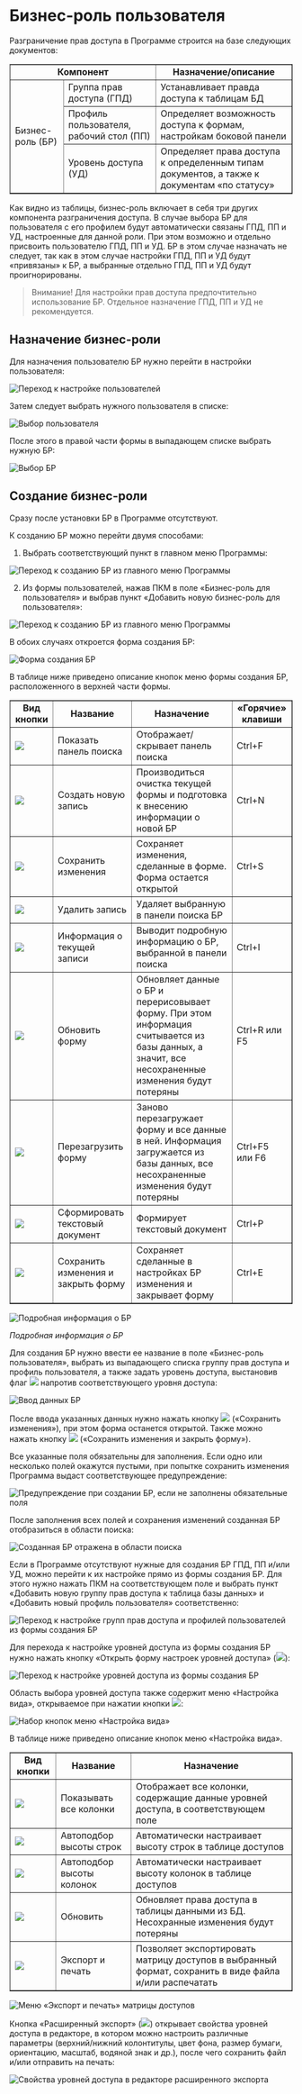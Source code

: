 # Бизнес-роль пользователя

Разграничение прав доступа в Программе строится на базе следующих документов:

<table border="1">
<tr>
    <td colspan="2" align="center"><b>Компонент</b></td>
    <td align="center"><b>Назначение/описание</b></td>
</tr>
<tr>
    <td rowspan="3">Бизнес-роль (БР)</td>
    <td>Группа прав доступа (ГПД)</td>
    <td>Устанавливает правда доступа к таблицам БД</td>
</tr>
<tr>
    <td>Профиль пользователя, рабочий стол (ПП)</td>
    <td>Определяет возможность доступа к формам, настройкам боковой панели</td>
</tr>
<tr>
    <td>Уровень доступа (УД)</td>
    <td>Определяет права доступа к определенным типам документов, а также к документам «по статусу»</td>
</tr>
</table>

Как видно из таблицы, бизнес-роль включает в себя три других компонента разграничения доступа. В случае выбора БР для пользователя с его профилем будут автоматически связаны ГПД, ПП и УД, настроенные для данной роли. При этом возможно и отдельно присвоить пользователю ГПД, ПП и УД. БР в этом случае назначать не следует, так как в этом случае настройки ГПД, ПП и УД будут «привязаны» к БР, а выбранные отдельно ГПД, ПП и УД будут проигнорированы. 

>Внимание! Для настройки прав доступа предпочтительно использование БР. Отдельное назначение ГПД, ПП и УД не рекомендуется.

## Назначение бизнес-роли

Для назначения пользователю БР нужно перейти в настройки пользователя:

![Переход к настройке пользователей](images/05_business_01.png)

Затем следует выбрать нужного пользователя в списке:

![Выбор пользователя](images/05_business_02.png)

После этого в правой части формы в выпадающем списке выбрать нужную БР:

![Выбор БР](images/05_business_03.png)

## Создание бизнес-роли

Сразу после установки БР в Программе отсутствуют.

К созданию БР можно перейти двумя способами:

1. Выбрать соответствующий пункт в главном меню Программы:

![Переход к созданию БР из главного меню Программы](images/05_business_04.png)

2. Из формы пользователей, нажав ПКМ в поле «Бизнес-роль для пользователя» и выбрав пункт «Добавить новую бизнес-роль для пользователя»:

![Переход к созданию БР из главного меню Программы](images/05_business_05.png)

В обоих случаях откроется форма создания БР:

![Форма создания БР](images/05_business_06.png)
 
В таблице ниже приведено описание кнопок меню формы создания БР, расположенного в верхней части формы.

<table border="1">
<tr>
    <td align="center"><b>Вид кнопки</b></td>
    <td align="center"><b>Название</b></td>
    <td align="center"><b>Назначение</b></td>
    <td align="center"><b>«Горячие» клавиши</b></td>
</tr>
<tr>
    <td><img src="images/buttons/button_12.png"></td>
    <td>Показать панель поиска</td>
    <td>Отображает/скрывает панель поиска</td>
    <td>Ctrl+F</td>
</tr>
<tr>
    <td><img src="images/buttons/button_13.png"></td>
    <td>Создать новую запись</td>
    <td>Производиться очистка текущей формы и подготовка к внесению информации о новой БР</td>
    <td>Ctrl+N</td>
</tr>
<tr>
    <td><img src="images/buttons/button_01.png"></td>
    <td>Сохранить изменения</td>
    <td>Сохраняет изменения, сделанные в форме. Форма остается открытой</td>
    <td>Ctrl+S</td>
</tr>
<tr>
    <td><img src="images/buttons/button_14.png"></td>
    <td>Удалить запись</td>
    <td>Удаляет выбранную в панели поиска БР</td>
    <td></td>
</tr>
<tr>
    <td><img src="images/buttons/button_15.png"></td>
    <td>Информация о текущей записи</td>
    <td>Выводит подробную информацию о БР, выбранной в панели поиска</td>
    <td>Ctrl+I</td>
</tr>
<tr>
    <td><img src="images/buttons/button_02.png"></td>
    <td>Обновить форму</td>
    <td>Обновляет данные о БР и перерисовывает форму. При этом информация считывается из базы данных, а значит, все несохраненные изменения будут потеряны</td>
    <td>Ctrl+R или F5</td>
</tr>
<tr>
    <td><img src="images/buttons/button_03.png"></td>
    <td>Перезагрузить форму</td>
    <td>Заново перезагружает форму и все данные в ней. Информация загружается из базы данных, все несохраненные изменения будут потеряны</td>
    <td>Ctrl+F5 или F6</td>
</tr>
<tr>
    <td><img src="images/buttons/button_16.png"></td>
    <td>Сформировать текстовый документ</td>
    <td>Формирует текстовый документ</td>
    <td>Ctrl+P</td>
</tr>
<tr>
    <td><img src="images/buttons/button_04.png"></td>
    <td>Сохранить изменения и закрыть форму</td>
    <td>Сохраняет сделанные в настройках БР изменения и закрывает форму</td>
    <td>Ctrl+E</td>
</tr>
</table>

![Подробная информация о БР](images/05_business_07.png)

*Подробная информация о БР*

Для создания БР нужно ввести ее название в поле «Бизнес-роль пользователя», выбрать из выпадающего списка группу прав доступа и профиль пользователя, а также задать уровень доступа, выстановив флаг ![](images/buttons/flagon.png) напротив соответствующего уровня доступа:

![Ввод данных БР](images/05_business_08.png)

После ввода указанных данных нужно нажать кнопку ![](images/buttons/button_01.png) («Сохранить изменения»), при этом форма останется открытой. Также можно нажать кнопку ![](images/buttons/button_04.png) («Сохранить изменения и закрыть форму»).

Все указанные поля обязательны для заполнения. Если одно или несколько полей окажутся пустыми, при попытке сохранить изменения Программа выдаст соответствующее предупреждение:

![Предупреждение при создании БР, если не заполнены обязательные поля](images/05_business_09.png)
 
После заполнения всех полей и сохранения изменений созданная БР отобразиться в области поиска:

![Созданная БР отражена в области поиска](images/05_business_10.png)
 
Если в Программе отсутствуют нужные для создания БР ГПД, ПП и/или УД, можно перейти к их настройке прямо из формы создания БР. Для этого нужно нажать ПКМ на соответствующем поле и выбрать пункт «Добавить новую группу прав доступа к таблица базы данных» и «Добавить новый профиль пользователя» соответственно:

![Переход к настройке групп прав доступа и профилей пользователей из формы создания БР](images/05_business_11.png)
 
Для перехода к настройке уровней доступа из формы создания БР нужно нажать кнопку «Открыть форму настроек уровней доступа» (![](images/05_business_13.png)):

![Переход к настройке уровней доступа из формы создания БР](images/05_business_12.png)

Область выбора уровней доступа также содержит меню «Настройка вида», открываемое при нажатии кнопки ![](images/05_business_14.png):

![Набор кнопок меню «Настройка вида»](images/05_business_15.png)

В таблице ниже приведено описание кнопок меню «Настройка вида».

<table border="1">
<tr>
    <td align="center"><b>Вид кнопки</b></td>
    <td align="center"><b>Название</b></td>
    <td align="center"><b>Назначение</b></td>
</tr>
<tr>
    <td><img src="images/buttons/button_17.png"></td>
    <td>Показывать все колонки</td>
    <td>Отображает все колонки, содержащие данные уровней доступа, в соответствующем поле</td>
</tr>
<tr>
    <td><img src="images/buttons/button_18.png"></td>
    <td>Автоподбор высоты строк</td>
    <td>Автоматически настраивает высоту строк в таблице доступов </td>
</tr>
<tr>
    <td><img src="images/buttons/button_19.png"></td>
    <td>Автоподбор высоты колонок</td>
    <td>Автоматически настраивает высоту колонок в таблице доступов</td>
</tr>
<tr>
    <td><img src="images/buttons/button_20.png"></td>
    <td>Обновить</td>
    <td>Обновляет права доступа в таблицы данными из БД. Несохранные изменения будут потеряны</td>
</tr>
<tr>
    <td><img src="images/buttons/button_21.png"></td>
    <td>Экспорт и печать</td>
    <td>Позволяет экспортировать матрицу доступов в выбранный формат, сохранить в виде файла и/или распечатать</td>
</tr>
</table>

![Меню «Экспорт и печать» матрицы доступов](images/05_business_16.png)

Кнопка «Расширенный экспорт» (![](images/05_business_17.png)) открывает свойства уровней доступа в редакторе, в котором можно настроить различные параметры (верхний/нижний колонтитулы, цвет фона, размер бумаги, ориентацию, масштаб, водяной знак и др.), после чего сохранить файл и/или отправить на печать:

![Свойства уровней доступа в редакторе расширенного экспорта](images/05_business_18.png)





